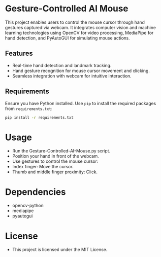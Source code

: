# Gesture-Controlled AI Mouse

This project enables users to control the mouse cursor through hand gestures captured via webcam. It integrates computer vision and machine learning technologies using OpenCV for video processing, MediaPipe for hand detection, and PyAutoGUI for simulating mouse actions.

## Features

- Real-time hand detection and landmark tracking.
- Hand gesture recognition for mouse cursor movement and clicking.
- Seamless integration with webcam for intuitive interaction.

## Requirements

Ensure you have Python installed. Use `pip` to install the required packages from `requirements.txt`:

```bash
pip install -r requirements.txt
```
# Usage
- Run the Gesture-Controlled-AI-Mouse.py script.
- Position your hand in front of the webcam.
- Use gestures to control the mouse cursor:
- Index finger: Move the cursor.
- Thumb and middle finger proximity: Click.

# Dependencies
- opencv-python
- mediapipe
- pyautogui

# License
- This project is licensed under the MIT License.
